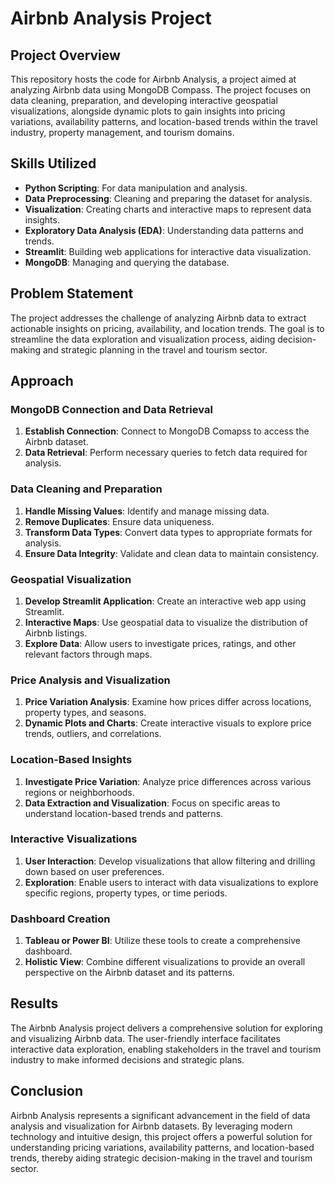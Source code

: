 # Airbnb Analysis Project

## Project Overview

This repository hosts the code for Airbnb Analysis, a project aimed at analyzing Airbnb data using MongoDB Compass. The project focuses on data cleaning, preparation, and developing interactive geospatial visualizations, alongside dynamic plots to gain insights into pricing variations, availability patterns, and location-based trends within the travel industry, property management, and tourism domains.

## Skills Utilized

- **Python Scripting**: For data manipulation and analysis.
- **Data Preprocessing**: Cleaning and preparing the dataset for analysis.
- **Visualization**: Creating charts and interactive maps to represent data insights.
- **Exploratory Data Analysis (EDA)**: Understanding data patterns and trends.
- **Streamlit**: Building web applications for interactive data visualization.
- **MongoDB**: Managing and querying the database.

## Problem Statement

The project addresses the challenge of analyzing Airbnb data to extract actionable insights on pricing, availability, and location trends. The goal is to streamline the data exploration and visualization process, aiding decision-making and strategic planning in the travel and tourism sector.

## Approach

### MongoDB Connection and Data Retrieval

1. **Establish Connection**: Connect to MongoDB Comapss to access the Airbnb dataset.
2. **Data Retrieval**: Perform necessary queries to fetch data required for analysis.

### Data Cleaning and Preparation

1. **Handle Missing Values**: Identify and manage missing data.
2. **Remove Duplicates**: Ensure data uniqueness.
3. **Transform Data Types**: Convert data types to appropriate formats for analysis.
4. **Ensure Data Integrity**: Validate and clean data to maintain consistency.

### Geospatial Visualization

1. **Develop Streamlit Application**: Create an interactive web app using Streamlit.
2. **Interactive Maps**: Use geospatial data to visualize the distribution of Airbnb listings.
3. **Explore Data**: Allow users to investigate prices, ratings, and other relevant factors through maps.

### Price Analysis and Visualization

1. **Price Variation Analysis**: Examine how prices differ across locations, property types, and seasons.
2. **Dynamic Plots and Charts**: Create interactive visuals to explore price trends, outliers, and correlations.

### Location-Based Insights

1. **Investigate Price Variation**: Analyze price differences across various regions or neighborhoods.
2. **Data Extraction and Visualization**: Focus on specific areas to understand location-based trends and patterns.

### Interactive Visualizations

1. **User Interaction**: Develop visualizations that allow filtering and drilling down based on user preferences.
2. **Exploration**: Enable users to interact with data visualizations to explore specific regions, property types, or time periods.

### Dashboard Creation

1. **Tableau or Power BI**: Utilize these tools to create a comprehensive dashboard.
2. **Holistic View**: Combine different visualizations to provide an overall perspective on the Airbnb dataset and its patterns.

## Results

The Airbnb Analysis project delivers a comprehensive solution for exploring and visualizing Airbnb data. The user-friendly interface facilitates interactive data exploration, enabling stakeholders in the travel and tourism industry to make informed decisions and strategic plans.

## Conclusion

Airbnb Analysis represents a significant advancement in the field of data analysis and visualization for Airbnb datasets. By leveraging modern technology and intuitive design, this project offers a powerful solution for understanding pricing variations, availability patterns, and location-based trends, thereby aiding strategic decision-making in the travel and tourism sector.

